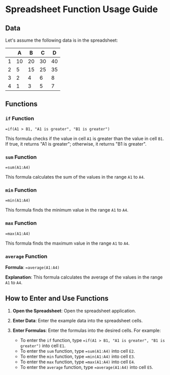 # Spreadsheet Function Usage Guide

## Data

Let's assume the following data is in the spreadsheet:

|   | A  | B  | C  | D  |
|---|----|----|----|----|
| 1 | 10 | 20 | 30 | 40 |
| 2 | 5  | 15 | 25 | 35 |
| 3 | 2  | 4  | 6  | 8  |
| 4 | 1  | 3  | 5  | 7  |

## Functions

### `if` Function

`=if(A1 > B1, "A1 is greater", "B1 is greater")`

This formula checks if the value in cell `A1` is greater than the value in cell `B1`. If true, it returns "A1 is greater"; otherwise, it returns "B1 is greater".

### `sum` Function

`=sum(A1:A4)`

This formula calculates the sum of the values in the range `A1` to `A4`.

### `min` Function

`=min(A1:A4)`

This formula finds the minimum value in the range `A1` to `A4`.

### `max` Function

`=max(A1:A4)`

 This formula finds the maximum value in the range `A1` to `A4`.

### `average` Function

**Formula**: `=average(A1:A4)`

**Explanation**: This formula calculates the average of the values in the range `A1` to `A4`.

## How to Enter and Use Functions

1. **Open the Spreadsheet**: Open the spreadsheet application.

2. **Enter Data**: Enter the example data into the spreadsheet cells.

3. **Enter Formulas**: Enter the formulas into the desired cells. For example:
    - To enter the `if` function, type `=if(A1 > B1, "A1 is greater", "B1 is greater")` into cell `E1`.
    - To enter the `sum` function, type `=sum(A1:A4)` into cell `E2`.
    - To enter the `min` function, type `=min(A1:A4)` into cell `E3`.
    - To enter the `max` function, type `=max(A1:A4)` into cell `E4`.
    - To enter the `average` function, type `=average(A1:A4)` into cell `E5`.